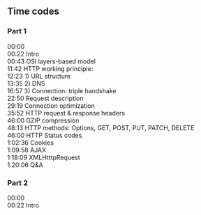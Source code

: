 ## Time codes

### Part 1

00:00    
00:22 Intro  
00:43 OSI layers-based model    
11:42 HTTP working principle:       
12:23 1) URL structure  
13:35 2) DNS  
16:57 3) Connection: triple handshake  
22:50 Request description   
29:19 Connection optimization             
35:52 HTTP request & response headers       
46:00 GZIP compression       
48:13 HTTP methods: Options, GET, POST, PUT, PATCH, DELETE     
46:00 HTTP Status codes        
1:02:36 Cookies        
1:09:58 AJAX        
1:18:09 XMLHtttpRequest  
1:20:06 Q&A  

### Part 2

00:00  
00:22 Intro   
     

